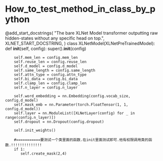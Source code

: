 # How_to_test_method_in_class_by_python



@add_start_docstrings(
    "The bare XLNet Model transformer outputting raw hidden-states without any specific head on top.",
    XLNET_START_DOCSTRING,
)
class XLNetModel(XLNetPreTrainedModel):
    def __init__(self, config):
        super().__init__(config)

        self.mem_len = config.mem_len
        self.reuse_len = config.reuse_len
        self.d_model = config.d_model
        self.same_length = config.same_length
        self.attn_type = config.attn_type
        self.bi_data = config.bi_data
        self.clamp_len = config.clamp_len
        self.n_layer = config.n_layer

        self.word_embedding = nn.Embedding(config.vocab_size, config.d_model)
        self.mask_emb = nn.Parameter(torch.FloatTensor(1, 1, config.d_model))
        self.layer = nn.ModuleList([XLNetLayer(config) for _ in range(config.n_layer)])
        self.dropout = nn.Dropout(config.dropout)

        self.init_weights()

        #===========要测试一个类里面的函数.在init里面测试即可.他有权限调用类的函数.!!!!!!!!!!!!!!
        if 1:
           self.create_mask(2,4)

